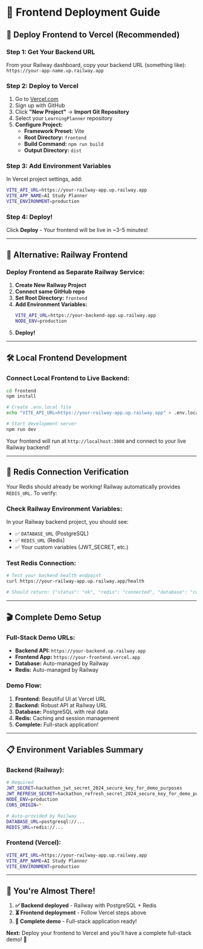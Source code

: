 # 🚀 Frontend Deployment Guide

## 🎯 Deploy Frontend to Vercel (Recommended)

### Step 1: Get Your Backend URL
From your Railway dashboard, copy your backend URL (something like):
`https://your-app-name.up.railway.app`

### Step 2: Deploy to Vercel
1. Go to [Vercel.com](https://vercel.com)
2. Sign up with GitHub
3. Click **"New Project"** → **Import Git Repository**
4. Select your `LearningPlanner` repository
5. **Configure Project:**
   - **Framework Preset:** Vite
   - **Root Directory:** `frontend`
   - **Build Command:** `npm run build`
   - **Output Directory:** `dist`

### Step 3: Add Environment Variables
In Vercel project settings, add:
```bash
VITE_API_URL=https://your-railway-app.up.railway.app
VITE_APP_NAME=AI Study Planner
VITE_ENVIRONMENT=production
```

### Step 4: Deploy!
Click **Deploy** - Your frontend will be live in ~3-5 minutes!

---

## 🔗 **Alternative: Railway Frontend**

### Deploy Frontend as Separate Railway Service:
1. **Create New Railway Project**
2. **Connect same GitHub repo**
3. **Set Root Directory:** `frontend`
4. **Add Environment Variables:**
   ```bash
   VITE_API_URL=https://your-backend-app.up.railway.app
   NODE_ENV=production
   ```
5. **Deploy!**

---

## 🛠️ **Local Frontend Development**

### Connect Local Frontend to Live Backend:
```bash
cd frontend
npm install

# Create .env.local file
echo "VITE_API_URL=https://your-railway-app.up.railway.app" > .env.local

# Start development server
npm run dev
```

Your frontend will run at `http://localhost:3000` and connect to your live Railway backend!

---

## 🔧 **Redis Connection Verification**

Your Redis should already be working! Railway automatically provides `REDIS_URL`. To verify:

### Check Railway Environment Variables:
In your Railway backend project, you should see:
- ✅ `DATABASE_URL` (PostgreSQL)
- ✅ `REDIS_URL` (Redis)
- ✅ Your custom variables (JWT_SECRET, etc.)

### Test Redis Connection:
```bash
# Test your backend health endpoint
curl https://your-railway-app.up.railway.app/health

# Should return: {"status": "ok", "redis": "connected", "database": "connected"}
```

---

## 🎬 **Complete Demo Setup**

### Full-Stack Demo URLs:
- **Backend API:** `https://your-backend.up.railway.app`
- **Frontend App:** `https://your-frontend.vercel.app`
- **Database:** Auto-managed by Railway
- **Redis:** Auto-managed by Railway

### Demo Flow:
1. **Frontend:** Beautiful UI at Vercel URL
2. **Backend:** Robust API at Railway URL
3. **Database:** PostgreSQL with real data
4. **Redis:** Caching and session management
5. **Complete:** Full-stack application!

---

## 📋 **Environment Variables Summary**

### Backend (Railway):
```bash
# Required
JWT_SECRET=hackathon_jwt_secret_2024_secure_key_for_demo_purposes
JWT_REFRESH_SECRET=hackathon_refresh_secret_2024_secure_key_for_demo_purposes
NODE_ENV=production
CORS_ORIGIN=*

# Auto-provided by Railway
DATABASE_URL=postgresql://...
REDIS_URL=redis://...
```

### Frontend (Vercel):
```bash
VITE_API_URL=https://your-railway-app.up.railway.app
VITE_APP_NAME=AI Study Planner
VITE_ENVIRONMENT=production
```

---

## 🎉 **You're Almost There!**

1. **✅ Backend deployed** - Railway with PostgreSQL + Redis
2. **⏳ Frontend deployment** - Follow Vercel steps above
3. **🎯 Complete demo** - Full-stack application ready!

**Next:** Deploy your frontend to Vercel and you'll have a complete full-stack demo! 🚀